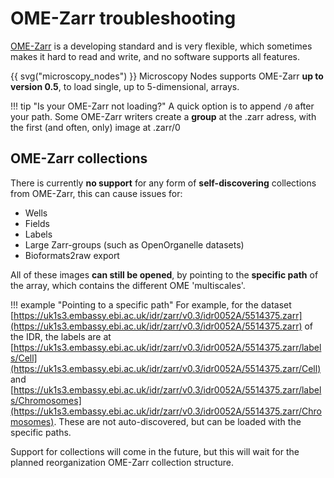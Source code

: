 # OME-Zarr troubleshooting

[OME-Zarr](https://ngff.openmicroscopy.org/about/index.html) is a developing standard and is very flexible, which sometimes makes it hard to read and write, and no software supports all features. 

{{ svg("microscopy_nodes") }} Microscopy Nodes supports OME-Zarr **up to version 0.5**, to load single, up to 5-dimensional, arrays. 

!!! tip "Is your OME-Zarr not loading?"
    A quick option is to append `/0` after your path. Some OME-Zarr writers create a **group** at the .zarr adress, with the first (and often, only) image at .zarr/0

## OME-Zarr collections

There is currently **no support** for any form of **self-discovering** collections from OME-Zarr, this can cause issues for:

- Wells
- Fields
- Labels 
- Large Zarr-groups (such as OpenOrganelle datasets)
- Bioformats2raw export

All of these images **can still be opened**, by pointing to the **specific path** of the array, which contains the different OME 'multiscales'. 

!!! example "Pointing to a specific path"
    For example, for the dataset [https://uk1s3.embassy.ebi.ac.uk/idr/zarr/v0.3/idr0052A/5514375.zarr](https://uk1s3.embassy.ebi.ac.uk/idr/zarr/v0.3/idr0052A/5514375.zarr) of the IDR, the labels are at [https://uk1s3.embassy.ebi.ac.uk/idr/zarr/v0.3/idr0052A/5514375.zarr/labels/Cell](https://uk1s3.embassy.ebi.ac.uk/idr/zarr/v0.3/idr0052A/5514375.zarr/Cell) and [https://uk1s3.embassy.ebi.ac.uk/idr/zarr/v0.3/idr0052A/5514375.zarr/labels/Chromosomes](https://uk1s3.embassy.ebi.ac.uk/idr/zarr/v0.3/idr0052A/5514375.zarr/Chromosomes). These are not auto-discovered, but can be loaded with the specific paths.

Support for collections will come in the future, but this will wait for the planned reorganization OME-Zarr collection structure.
